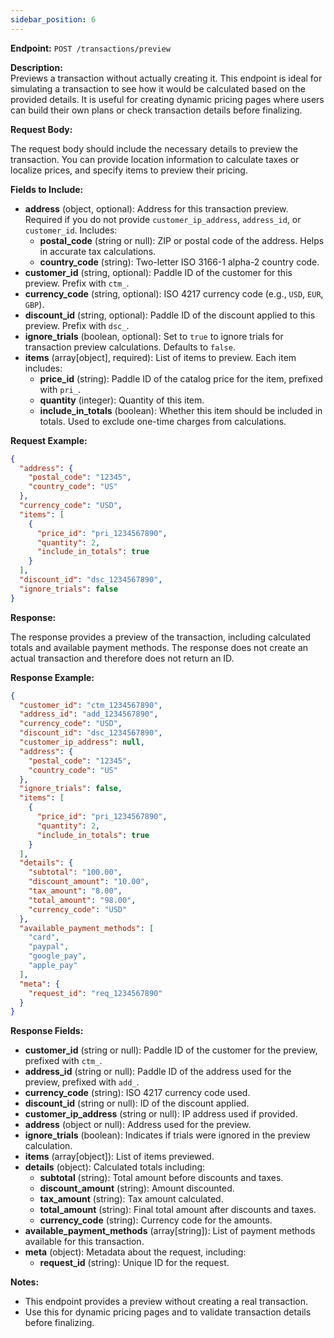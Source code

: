 ```yaml
---
sidebar_position: 6
---
```


**Endpoint:** `POST /transactions/preview`

**Description:**  
Previews a transaction without actually creating it. This endpoint is ideal for simulating a transaction to see how it would be calculated based on the provided details. It is useful for creating dynamic pricing pages where users can build their own plans or check transaction details before finalizing.

**Request Body:**

The request body should include the necessary details to preview the transaction. You can provide location information to calculate taxes or localize prices, and specify items to preview their pricing.

**Fields to Include:**

- **address** (object, optional): Address for this transaction preview. Required if you do not provide `customer_ip_address`, `address_id`, or `customer_id`. Includes:
  - **postal_code** (string or null): ZIP or postal code of the address. Helps in accurate tax calculations.
  - **country_code** (string): Two-letter ISO 3166-1 alpha-2 country code.
- **customer_id** (string, optional): Paddle ID of the customer for this preview. Prefix with `ctm_`.
- **currency_code** (string, optional): ISO 4217 currency code (e.g., `USD`, `EUR`, `GBP`).
- **discount_id** (string, optional): Paddle ID of the discount applied to this preview. Prefix with `dsc_`.
- **ignore_trials** (boolean, optional): Set to `true` to ignore trials for transaction preview calculations. Defaults to `false`.
- **items** (array[object], required): List of items to preview. Each item includes:
  - **price_id** (string): Paddle ID of the catalog price for the item, prefixed with `pri_`.
  - **quantity** (integer): Quantity of this item.
  - **include_in_totals** (boolean): Whether this item should be included in totals. Used to exclude one-time charges from calculations.

**Request Example:**

```json
{
  "address": {
    "postal_code": "12345",
    "country_code": "US"
  },
  "currency_code": "USD",
  "items": [
    {
      "price_id": "pri_1234567890",
      "quantity": 2,
      "include_in_totals": true
    }
  ],
  "discount_id": "dsc_1234567890",
  "ignore_trials": false
}
```

**Response:**

The response provides a preview of the transaction, including calculated totals and available payment methods. The response does not create an actual transaction and therefore does not return an ID.

**Response Example:**

```json
{
  "customer_id": "ctm_1234567890",
  "address_id": "add_1234567890",
  "currency_code": "USD",
  "discount_id": "dsc_1234567890",
  "customer_ip_address": null,
  "address": {
    "postal_code": "12345",
    "country_code": "US"
  },
  "ignore_trials": false,
  "items": [
    {
      "price_id": "pri_1234567890",
      "quantity": 2,
      "include_in_totals": true
    }
  ],
  "details": {
    "subtotal": "100.00",
    "discount_amount": "10.00",
    "tax_amount": "8.00",
    "total_amount": "98.00",
    "currency_code": "USD"
  },
  "available_payment_methods": [
    "card",
    "paypal",
    "google_pay",
    "apple_pay"
  ],
  "meta": {
    "request_id": "req_1234567890"
  }
}
```

**Response Fields:**

- **customer_id** (string or null): Paddle ID of the customer for the preview, prefixed with `ctm_`.
- **address_id** (string or null): Paddle ID of the address used for the preview, prefixed with `add_`.
- **currency_code** (string): ISO 4217 currency code used.
- **discount_id** (string or null): ID of the discount applied.
- **customer_ip_address** (string or null): IP address used if provided.
- **address** (object or null): Address used for the preview.
- **ignore_trials** (boolean): Indicates if trials were ignored in the preview calculation.
- **items** (array[object]): List of items previewed.
- **details** (object): Calculated totals including:
  - **subtotal** (string): Total amount before discounts and taxes.
  - **discount_amount** (string): Amount discounted.
  - **tax_amount** (string): Tax amount calculated.
  - **total_amount** (string): Final total amount after discounts and taxes.
  - **currency_code** (string): Currency code for the amounts.
- **available_payment_methods** (array[string]): List of payment methods available for this transaction.
- **meta** (object): Metadata about the request, including:
  - **request_id** (string): Unique ID for the request.

**Notes:**

- This endpoint provides a preview without creating a real transaction.
- Use this for dynamic pricing pages and to validate transaction details before finalizing.